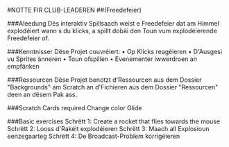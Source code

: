 #NOTTE FIR CLUB-LEADEREN
##(Freedefeier)

###Aleedung
Dës interaktiv Spillsaach weist e Freedefeier dat am Himmel explodéiert wann s du klicks, a spillt dobäi den Toun vum explodéierende Freedefeier of.

###Kenntnisser
Dëse Projet couvréiert:
• Op Klicks reagéieren
• D'Ausgesi vu Sprites änneren
• Toun ofspillen
• Evenementer iwwerdroen an empfänken

###Ressourcen
Dëse Projet benotzt d'Ressourcen aus dem Dossier "Backgrounds" am Scratch an d'Fichieren aus dem Dossier "Ressourcen" deen an dësem Pak ass.

###Scratch Cards required
Change color Glide

###Basic exercises
Schrëtt 1: Create a rocket that flies towards the mouse
Schrëtt 2: Looss d'Rakéit explodéieren
Schrëtt 3: Maach all Explosioun eenzegaarteg
Schrëtt 4: De Broadcast-Problem korrigéieren